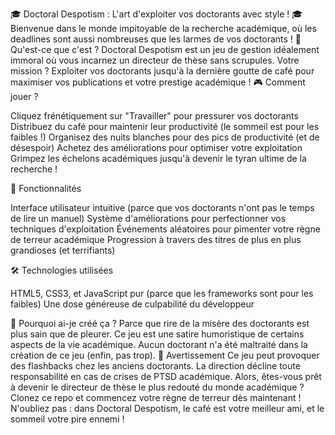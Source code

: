🎓 Doctoral Despotism : L'art d'exploiter vos doctorants avec style ! 🎓
Bienvenue dans le monde impitoyable de la recherche académique, où les deadlines sont aussi nombreuses que les larmes de vos doctorants !
🧠 Qu'est-ce que c'est ?
Doctoral Despotism est un jeu de gestion idéalement immoral où vous incarnez un directeur de thèse sans scrupules. Votre mission ? Exploiter vos doctorants jusqu'à la dernière goutte de café pour maximiser vos publications et votre prestige académique !
🎮 Comment jouer ?

Cliquez frénétiquement sur "Travailler" pour pressurer vos doctorants
Distribuez du café pour maintenir leur productivité (le sommeil est pour les faibles !)
Organisez des nuits blanches pour des pics de productivité (et de désespoir)
Achetez des améliorations pour optimiser votre exploitation
Grimpez les échelons académiques jusqu'à devenir le tyran ultime de la recherche !

🚀 Fonctionnalités

Interface utilisateur intuitive (parce que vos doctorants n'ont pas le temps de lire un manuel)
Système d'améliorations pour perfectionner vos techniques d'exploitation
Événements aléatoires pour pimenter votre règne de terreur académique
Progression à travers des titres de plus en plus grandioses (et terrifiants)

🛠 Technologies utilisées

HTML5, CSS3, et JavaScript pur (parce que les frameworks sont pour les faibles)
Une dose généreuse de culpabilité du développeur

🤔 Pourquoi ai-je créé ça ?
Parce que rire de la misère des doctorants est plus sain que de pleurer. Ce jeu est une satire humoristique de certains aspects de la vie académique. Aucun doctorant n'a été maltraité dans la création de ce jeu (enfin, pas trop).
🚨 Avertissement
Ce jeu peut provoquer des flashbacks chez les anciens doctorants. La direction décline toute responsabilité en cas de crises de PTSD académique.
Alors, êtes-vous prêt à devenir le directeur de thèse le plus redouté du monde académique ? Clonez ce repo et commencez votre règne de terreur dès maintenant !
N'oubliez pas : dans Doctoral Despotism, le café est votre meilleur ami, et le sommeil votre pire ennemi !
